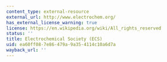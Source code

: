 ```yaml
---
content_type: external-resource
external_url: http://www.electrochem.org/
has_external_license_warning: true
license: https://en.wikipedia.org/wiki/All_rights_reserved
status: ''
title: Electrochemical Society (ECS)
uid: ea60ff08-7e86-479a-9a35-4114c10a6d7a
wayback_url: ''
---
```

